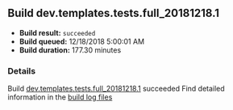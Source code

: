## Build dev.templates.tests.full_20181218.1
- **Build result:** `succeeded`
- **Build queued:** 12/18/2018 5:00:01 AM
- **Build duration:** 177.30 minutes
### Details
Build [dev.templates.tests.full_20181218.1](https://winappstudio.visualstudio.com/web/build.aspx?pcguid=a4ef43be-68ce-4195-a619-079b4d9834c2&builduri=vstfs%3a%2f%2f%2fBuild%2fBuild%2f26775) succeeded
Find detailed information in the [build log files](https://uwpctdiags.blob.core.windows.net/buildlogs/dev.templates.tests.full_20181218.1_logs.zip)
